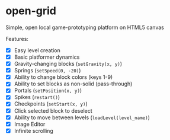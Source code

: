 # open-grid
Simple, open local game-prototyping platform on HTML5 canvas

Features:

- [x] Easy level creation
- [x] Basic platformer dynamics
- [x] Gravity-changing blocks (`setGravity(x, y)`)
- [x] Springs (`setSpeed(0, -20)`)
- [x] Ability to change block colors (keys 1-9)
- [x] Ability to set blocks as non-solid (pass-through)
- [x] Portals (`setPosition(x, y)`)
- [x] Spikes (`restart()`)
- [x] Checkpoints (`setStart(x, y)`)
- [x] Click selected block to deselect
- [x] Ability to move between levels (`loadLevel(level_name)`)
- [x] Image Editor
- [x] Infinite scrolling
